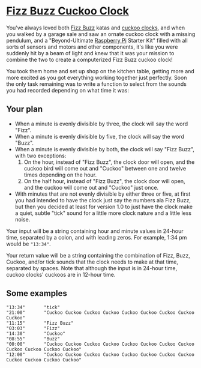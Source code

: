 # [Fizz Buzz Cuckoo Clock](https://www.codewars.com/kata/fizz-buzz-cuckoo-clock "https://www.codewars.com/kata/58485a43d750d23bad0000e6")

You've always loved both <a href="https://en.wikipedia.org/wiki/Fizz_buzz">Fizz Buzz</a> katas and <a href="https://en.wikipedia.org/wiki/Cuckoo_clock">cuckoo clocks</a>, and when you walked by a garage sale and saw an ornate cuckoo clock with a missing pendulum, and a "Beyond-Ultimate <a href="https://en.wikipedia.org/wiki/Raspberry_Pi">Raspberry Pi</a> Starter Kit" filled with all sorts of sensors and motors and other components, it's like you were suddenly hit by a beam of light and knew that it was your mission to combine the two to create a computerized Fizz Buzz cuckoo clock!

You took them home and set up shop on the kitchen table, getting more and more excited as you got everything working together just perfectly. Soon the only task remaining was to write a function to select from the sounds you had recorded depending on what time it was:

## Your plan
* When a minute is evenly divisible by three, the clock will say the word "Fizz".
* When a minute is evenly divisible by five, the clock will say the word "Buzz".
* When a minute is evenly divisible by both, the clock will say "Fizz Buzz", with two exceptions:
  1. On the hour, instead of "Fizz Buzz", the clock door will open, and the cuckoo bird will come out and "Cuckoo" between one and twelve times depending on the hour.
  2. On the half hour, instead of "Fizz Buzz", the clock door will open, and the cuckoo will come out and "Cuckoo" just once. 
* With minutes that are not evenly divisible by either three or five, at first you had intended to have the clock just say the numbers ala Fizz Buzz, but then you decided at least for version 1.0 to just have the clock make a quiet, subtle "tick" sound for a little more clock nature and a little less noise.

Your input will be a string containing hour and minute values in 24-hour time, separated by a colon, and with leading zeros. For example, 1:34 pm would be `"13:34"`.

Your return value will be a string containing the combination of Fizz, Buzz, Cuckoo, and/or tick sounds that the clock needs to make at that time, separated by spaces. Note that although the input is in 24-hour time, cuckoo clocks' cuckoos are in 12-hour time. 

## Some examples
```
"13:34"       "tick"
"21:00"       "Cuckoo Cuckoo Cuckoo Cuckoo Cuckoo Cuckoo Cuckoo Cuckoo Cuckoo"
"11:15"       "Fizz Buzz"
"03:03"       "Fizz"
"14:30"       "Cuckoo"
"08:55"       "Buzz"
"00:00"       "Cuckoo Cuckoo Cuckoo Cuckoo Cuckoo Cuckoo Cuckoo Cuckoo Cuckoo Cuckoo Cuckoo Cuckoo"
"12:00"       "Cuckoo Cuckoo Cuckoo Cuckoo Cuckoo Cuckoo Cuckoo Cuckoo Cuckoo Cuckoo Cuckoo Cuckoo"
```